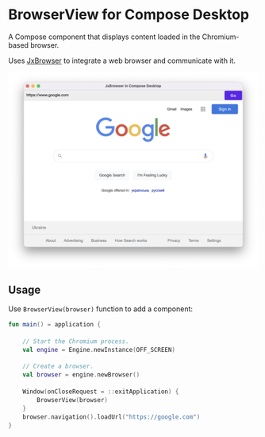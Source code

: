 # BrowserView for Compose Desktop

A Compose component that displays content loaded in the Chromium-based browser.

Uses [JxBrowser](https://www.teamdev.com/jxbrowser) to integrate a web browser and communicate with it.

![app-screenshot](/img/app-screenshot.png?raw=true "JxBrowser in Compose Desktop")

## Usage

Use `BrowserView(browser)` function to add a component:

```kotlin
fun main() = application {

    // Start the Chromium process.
    val engine = Engine.newInstance(OFF_SCREEN)

    // Create a browser.
    val browser = engine.newBrowser()

    Window(onCloseRequest = ::exitApplication) {
        BrowserView(browser)
    }
    browser.navigation().loadUrl("https://google.com")
}
```
